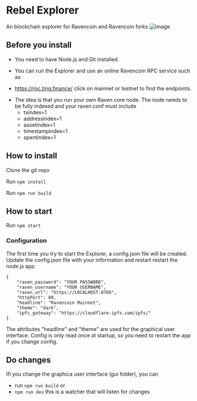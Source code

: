 # Rebel Explorer
An blockchain explorer for Ravencoin and Ravencoin forks
![image](https://user-images.githubusercontent.com/9694984/218311548-93d3dd3c-e606-478c-85fa-635f013ed278.png)

## Before you install
- You need to have Node.js and Git installed.

- You can run the Explorer and use an online Ravencoin RPC service such as
* https://rpc.ting.finance/ click on mainnet or testnet to find the endpoints.

- The idea is that you run your own Raven core node.
The node needs to be fully indexed and your raven.conf must include
    * txindex=1
    * addressindex=1
    * assetindex=1
    * timestampindex=1
    * spentindex=1

## How to install
Clone the git repo

Run `npm install`

Run `npm run build`

## How to start

Run `npm start`
### Configuration

The first time you try to start the Explorer, a config.json file will be created.
Update the config.json file with your information and restart restart the node.js app
```
{
    "raven_password": "YOUR PASSWORD",
    "raven_username": "YOUR USERNAME",
    "raven_url": "https://LOCALHOST:8766",
    "httpPort": 80,
    "headline": "Ravencoin Mainnet",
    "theme": "dark",
    "ipfs_gateway": "https://cloudflare-ipfs.com/ipfs/"
}
```

The attributes "headline" and "theme" are used for the graphical user interface. Config is only read once at startup, so you need to restart the app if you change config. 

## Do changes
Ifi you change the graphica user interface (gui folder), you can 
- run `npm run build`
or
- `npm run dev` this is a watcher that will listen for changes

 







